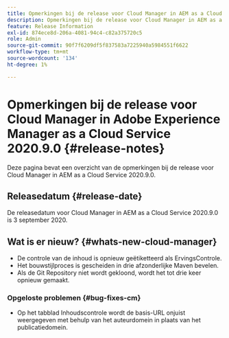 ```yaml
---
title: Opmerkingen bij de release voor Cloud Manager in AEM as a Cloud Service versie 2020.9.0
description: Opmerkingen bij de release voor Cloud Manager in AEM as a Cloud Service versie 2020.9.0
feature: Release Information
exl-id: 874ece8d-206a-4081-94c4-c82a375720c5
role: Admin
source-git-commit: 90f7f6209df5f837583a7225940a5984551f6622
workflow-type: tm+mt
source-wordcount: '134'
ht-degree: 1%

---
```


# Opmerkingen bij de release voor Cloud Manager in Adobe Experience Manager as a Cloud Service 2020.9.0 {#release-notes}

Deze pagina bevat een overzicht van de opmerkingen bij de release voor Cloud Manager in AEM as a Cloud Service 2020.9.0.

## Releasedatum {#release-date}

De releasedatum voor Cloud Manager in AEM as a Cloud Service 2020.9.0 is 3 september 2020.

## Wat is er nieuw? {#whats-new-cloud-manager}

* De controle van de inhoud is opnieuw geëtiketteerd als ErvingsControle.
* Het bouwstijlproces is gescheiden in drie afzonderlijke Maven bevelen.
* Als de Git Repository niet wordt gekloond, wordt het tot drie keer opnieuw gemaakt.

### Opgeloste problemen {#bug-fixes-cm}

* Op het tabblad Inhoudscontrole wordt de basis-URL onjuist weergegeven met behulp van het auteurdomein in plaats van het publicatiedomein.
